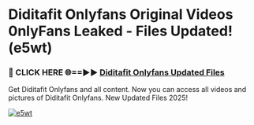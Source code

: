 # Diditafit Onlyfans Original Videos 0nlyFans Leaked - Files Updated! (e5wt)

<h3>🔴 CLICK HERE 🌐==►► <a href="https://tinyurl.com/ehrbuxhb" rel="nofollow">Diditafit Onlyfans Updated Files</a></h3>

Get Diditafit Onlyfans and all content. Now you can access all videos and pictures of Diditafit Onlyfans. New Updated Files 2025!

[![e5wt](https://i.imgur.com/lVYEuWS.gif)](https://tinyurl.com/ehrbuxhb)
